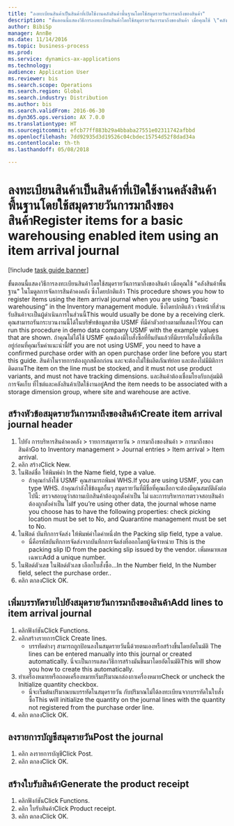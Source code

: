 ```yaml
--- 
title: "ลงทะเบียนสินค้าเป็นสินค้าที่เปิดใช้งานคลังสินค้าพื้นฐานโดยใช้สมุดรายวันการมาถึงของสินค้า"
description: "ขั้นตอนนี้แสดงวิธีการลงทะเบียนสินค้าโดยใช้สมุดรายวันการมาถึงของสินค้า เมื่อคุณใช้ \"คลังสินค้าพื้นฐาน\" ในโมดูลการจัดการสินค้าคงคลัง ซึ่งโดยปกติแล้ว "
author: BibiSp
manager: AnnBe
ms.date: 11/14/2016
ms.topic: business-process
ms.prod: 
ms.service: dynamics-ax-applications
ms.technology: 
audience: Application User
ms.reviewer: bis
ms.search.scope: Operations
ms.search.region: Global
ms.search.industry: Distribution
ms.author: bis
ms.search.validFrom: 2016-06-30
ms.dyn365.ops.version: AX 7.0.0
ms.translationtype: HT
ms.sourcegitcommit: efcb77ff883b29a4bbaba27551e02311742afbbd
ms.openlocfilehash: 7dd92935d3d19526c04cbdec15754d52f8dad34a
ms.contentlocale: th-th
ms.lasthandoff: 05/08/2018

---
```

# <a name="register-items-for-a-basic-warehousing-enabled-item-using-an-item-arrival-journal"></a><span data-ttu-id="1c10e-103">ลงทะเบียนสินค้าเป็นสินค้าที่เปิดใช้งานคลังสินค้าพื้นฐานโดยใช้สมุดรายวันการมาถึงของสินค้า</span><span class="sxs-lookup"><span data-stu-id="1c10e-103">Register items for a basic warehousing enabled item using an item arrival journal</span></span>

[!include [task guide banner](../../includes/task-guide-banner.md)]

<span data-ttu-id="1c10e-104">ขั้นตอนนี้แสดงวิธีการลงทะเบียนสินค้าโดยใช้สมุดรายวันการมาถึงของสินค้า เมื่อคุณใช้ "คลังสินค้าพื้นฐาน" ในโมดูลการจัดการสินค้าคงคลัง ซึ่งโดยปกติแล้ว </span><span class="sxs-lookup"><span data-stu-id="1c10e-104">This procedure shows you how to register items using the item arrival journal when you are using “basic warehousing” in the Inventory management module.</span></span> <span data-ttu-id="1c10e-105">ซึ่งโดยปกติแล้ว เจ้าหน้าที่ส่วนรับสินค้าจะเป็นผู้ดำเนินการในส่วนนี้</span><span class="sxs-lookup"><span data-stu-id="1c10e-105">This would usually be done by a receiving clerk.</span></span> <span data-ttu-id="1c10e-106">คุณสามารถรันกระบวนงานนี้ได้ในบริษัทข้อมูลสาธิต USMF ที่มีค่าตัวอย่างตามที่แสดงไว้</span><span class="sxs-lookup"><span data-stu-id="1c10e-106">You can run this procedure in demo data company USMF with the example values that are shown.</span></span>  <span data-ttu-id="1c10e-107">ถ้าคุณไม่ได้ใช้ USMF คุณต้องมีใบสั่งซื้อที่ยืนยันแล้วที่มีบรรทัดใบสั่งซื้อที่เปิดอยู่ก่อนที่คุณเริ่มคำแนะนำนี้</span><span class="sxs-lookup"><span data-stu-id="1c10e-107">If you are not using USMF, you need to have a confirmed purchase order with an open purchase order line before you start this guide.</span></span> <span data-ttu-id="1c10e-108">สินค้าในรายการต้องถูกสต็อกก่อน และจะต้องไม่ใช้ผลิตภัณฑ์ย่อย และต้องไม่มีมิติการติดตาม</span><span class="sxs-lookup"><span data-stu-id="1c10e-108">The item on the line must be stocked, and it must not use product variants, and must not have tracking dimensions.</span></span> <span data-ttu-id="1c10e-109">และสินค้าต้องเชื่อมโยงกับกลุ่มมิติการจัดเก็บ ที่ไซต์และคลังสินค้าเปิดใช้งานอยู่</span><span class="sxs-lookup"><span data-stu-id="1c10e-109">And the item needs to be associated with a storage dimension group, where site and warehouse are active.</span></span>


## <a name="create-item-arrival-journal-header"></a><span data-ttu-id="1c10e-110">สร้างหัวข้อสมุดรายวันการมาถึงของสินค้า</span><span class="sxs-lookup"><span data-stu-id="1c10e-110">Create item arrival journal header</span></span>
1. <span data-ttu-id="1c10e-111">ไปยัง การบริหารสินค้าคงคลัง > รายการสมุดรายวัน > การมาถึงของสินค้า > การมาถึงของสินค้า</span><span class="sxs-lookup"><span data-stu-id="1c10e-111">Go to Inventory management > Journal entries > Item arrival > Item arrival.</span></span>
2. <span data-ttu-id="1c10e-112">คลิก สร้าง</span><span class="sxs-lookup"><span data-stu-id="1c10e-112">Click New.</span></span>
3. <span data-ttu-id="1c10e-113">ในฟิลด์ชื่อ ให้พิมพ์ค่า </span><span class="sxs-lookup"><span data-stu-id="1c10e-113">In the Name field, type a value.</span></span>
    * <span data-ttu-id="1c10e-114">ถ้าคุณกำลังใช้ USMF คุณสามารถพิมพ์ WHS.</span><span class="sxs-lookup"><span data-stu-id="1c10e-114">If you are using USMF, you can type WHS.</span></span> <span data-ttu-id="1c10e-115">ถ้าคุณกำลังใช้ข้อมูลอื่นๆ สมุดรายวันที่มีชื่อที่คุณเลือกจะต้องมีคุณสมบัติดังต่อไปนี้: ตรวจสอบดูว่าสถานเบิกสินค้าต้องถูกตั้งค่าเป็น ไม่ และการบริหารการตรวจสอบสินค้าต้องถูกตั้งค่าเป็น ไม่</span><span class="sxs-lookup"><span data-stu-id="1c10e-115">If you’re using other data, the journal whose name you choose has to have the following properties: check picking location must be set to No, and Quarantine management must be set to No.</span></span>  
4. <span data-ttu-id="1c10e-116">ในฟิลด์ บันทึกการจัดส่ง ให้พิมพ์ค่าใดค่าหนึ่ง</span><span class="sxs-lookup"><span data-stu-id="1c10e-116">In the Packing slip field, type a value.</span></span>
    * <span data-ttu-id="1c10e-117">นี่คือรหัสบันทึกการจัดส่งจากบันทึกการจัดส่งที่ออกโดยผู้จัดจำหน่าย </span><span class="sxs-lookup"><span data-stu-id="1c10e-117">This is the packing slip ID from the packing slip issued by the vendor.</span></span> <span data-ttu-id="1c10e-118">เพิ่มหมายเลขเฉพาะ</span><span class="sxs-lookup"><span data-stu-id="1c10e-118">Add a unique number.</span></span>  
5. <span data-ttu-id="1c10e-119">ในฟิลด์ตัวเลข ในฟิลด์ตัวเลข เลือกใบสั่งซื้อ...</span><span class="sxs-lookup"><span data-stu-id="1c10e-119">In the Number field, In the Number field, select the purchase order..</span></span>
6. <span data-ttu-id="1c10e-120">คลิก ตกลง</span><span class="sxs-lookup"><span data-stu-id="1c10e-120">Click OK.</span></span>

## <a name="add-lines-to-item-arrival-journal"></a><span data-ttu-id="1c10e-121">เพิ่มบรรทัดรายไปยังสมุดรายวันการมาถึงของสินค้า</span><span class="sxs-lookup"><span data-stu-id="1c10e-121">Add lines to item arrival journal</span></span>
1. <span data-ttu-id="1c10e-122">คลิกฟังก์ชัน</span><span class="sxs-lookup"><span data-stu-id="1c10e-122">Click Functions.</span></span>
2. <span data-ttu-id="1c10e-123">คลิกสร้างรายการ</span><span class="sxs-lookup"><span data-stu-id="1c10e-123">Click Create lines.</span></span>
    * <span data-ttu-id="1c10e-124">บรรทัดต่างๆ สามารถถูกป้อนลงในสมุดรายวันนี้ด้วยตนเองหรือสร้างขึ้นโดยอัตโนมัติ </span><span class="sxs-lookup"><span data-stu-id="1c10e-124">The lines can be entered manually into this journal or created automatically.</span></span> <span data-ttu-id="1c10e-125">นี่จะเป็นการแสดงวิธีการสร้างมันขึ้นมาโดยอัตโนมัติ</span><span class="sxs-lookup"><span data-stu-id="1c10e-125">This will show you how to create this automatically.</span></span>  
3. <span data-ttu-id="1c10e-126">ทำเครื่องหมายหรือถอดเครื่องหมายเริ่มปริมาณกล่องกาเครื่องหมาย</span><span class="sxs-lookup"><span data-stu-id="1c10e-126">Check or uncheck the Initialize quantity checkbox.</span></span>
    * <span data-ttu-id="1c10e-127">นี่จะเริ่มต้นปริมาณบนบรรทัดในสมุดรายวัน กับปริมาณไม่ได้ลงทะเบียนจากบรรทัดในใบสั่งซื้อ</span><span class="sxs-lookup"><span data-stu-id="1c10e-127">This will initialize the quantity on the journal lines with the quantity not registered from the purchase order line.</span></span>  
4. <span data-ttu-id="1c10e-128">คลิก ตกลง</span><span class="sxs-lookup"><span data-stu-id="1c10e-128">Click OK.</span></span>

## <a name="post-the-journal"></a><span data-ttu-id="1c10e-129">ลงรายการบัญชีสมุดรายวัน</span><span class="sxs-lookup"><span data-stu-id="1c10e-129">Post the journal</span></span>
1. <span data-ttu-id="1c10e-130">คลิก ลงรายการบัญชี</span><span class="sxs-lookup"><span data-stu-id="1c10e-130">Click Post.</span></span>
2. <span data-ttu-id="1c10e-131">คลิก ตกลง</span><span class="sxs-lookup"><span data-stu-id="1c10e-131">Click OK.</span></span>

## <a name="generate-the-product-receipt"></a><span data-ttu-id="1c10e-132">สร้างใบรับสินค้า</span><span class="sxs-lookup"><span data-stu-id="1c10e-132">Generate the product receipt</span></span>
1. <span data-ttu-id="1c10e-133">คลิกฟังก์ชัน</span><span class="sxs-lookup"><span data-stu-id="1c10e-133">Click Functions.</span></span>
2. <span data-ttu-id="1c10e-134">คลิก ใบรับสินค้า</span><span class="sxs-lookup"><span data-stu-id="1c10e-134">Click Product receipt.</span></span>
3. <span data-ttu-id="1c10e-135">คลิก ตกลง</span><span class="sxs-lookup"><span data-stu-id="1c10e-135">Click OK.</span></span>


